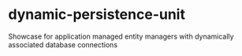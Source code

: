 # dynamic-persistence-unit

Showcase for application managed entity managers with  dynamically associated database connections
